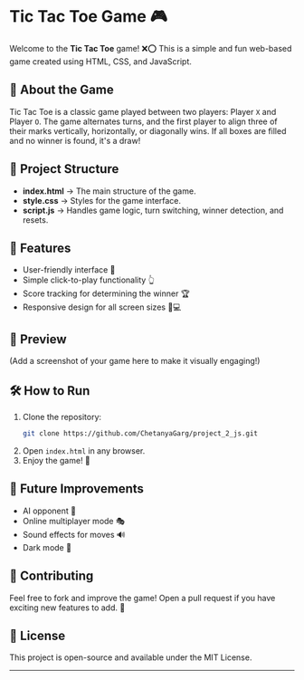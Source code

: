 # Tic Tac Toe Game 🎮

Welcome to the **Tic Tac Toe** game! ❌⭕ This is a simple and fun web-based game created using HTML, CSS, and JavaScript.

## 📌 About the Game
Tic Tac Toe is a classic game played between two players: Player `X` and Player `O`. The game alternates turns, and the first player to align three of their marks vertically, horizontally, or diagonally wins. If all boxes are filled and no winner is found, it's a draw!

## 📂 Project Structure
- **index.html** → The main structure of the game.
- **style.css** → Styles for the game interface.
- **script.js** → Handles game logic, turn switching, winner detection, and resets.

## 🚀 Features
- User-friendly interface 🎨
- Simple click-to-play functionality 👆
- Score tracking for determining the winner 🏆
- Responsive design for all screen sizes 📱💻

## 📸 Preview
(Add a screenshot of your game here to make it visually engaging!)

## 🛠️ How to Run
1. Clone the repository:
   ```bash
   git clone https://github.com/ChetanyaGarg/project_2_js.git
   ```
2. Open `index.html` in any browser.
3. Enjoy the game! 🎉

## 🎯 Future Improvements
- AI opponent 🤖
- Online multiplayer mode 🎭
- Sound effects for moves 🔊
- Dark mode 🌙

## 👏 Contributing
Feel free to fork and improve the game! Open a pull request if you have exciting new features to add. 🚀

## 📝 License
This project is open-source and available under the MIT License.

---

